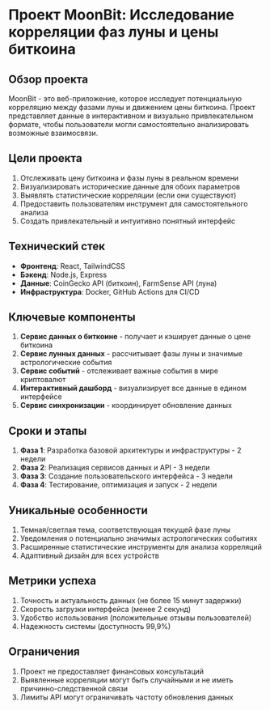 # Проект MoonBit: Исследование корреляции фаз луны и цены биткоина

## Обзор проекта
MoonBit - это веб-приложение, которое исследует потенциальную корреляцию между фазами луны и движением цены биткоина. Проект представляет данные в интерактивном и визуально привлекательном формате, чтобы пользователи могли самостоятельно анализировать возможные взаимосвязи.

## Цели проекта
1. Отслеживать цену биткоина и фазы луны в реальном времени
2. Визуализировать исторические данные для обоих параметров
3. Выявлять статистические корреляции (если они существуют)
4. Предоставить пользователям инструмент для самостоятельного анализа
5. Создать привлекательный и интуитивно понятный интерфейс

## Технический стек
- **Фронтенд**: React, TailwindCSS
- **Бэкенд**: Node.js, Express
- **Данные**: CoinGecko API (биткоин), FarmSense API (луна)
- **Инфраструктура**: Docker, GitHub Actions для CI/CD

## Ключевые компоненты
1. **Сервис данных о биткоине** - получает и кэширует данные о цене биткоина
2. **Сервис лунных данных** - рассчитывает фазы луны и значимые астрологические события
3. **Сервис событий** - отслеживает важные события в мире криптовалют
4. **Интерактивный дашборд** - визуализирует все данные в едином интерфейсе
5. **Сервис синхронизации** - координирует обновление данных

## Сроки и этапы
1. **Фаза 1**: Разработка базовой архитектуры и инфраструктуры - 2 недели
2. **Фаза 2**: Реализация сервисов данных и API - 3 недели
3. **Фаза 3**: Создание пользовательского интерфейса - 3 недели
4. **Фаза 4**: Тестирование, оптимизация и запуск - 2 недели

## Уникальные особенности
1. Темная/светлая тема, соответствующая текущей фазе луны
2. Уведомления о потенциально значимых астрологических событиях
3. Расширенные статистические инструменты для анализа корреляций
4. Адаптивный дизайн для всех устройств

## Метрики успеха
1. Точность и актуальность данных (не более 15 минут задержки)
2. Скорость загрузки интерфейса (менее 2 секунд)
3. Удобство использования (положительные отзывы пользователей)
4. Надежность системы (доступность 99,9%)

## Ограничения
1. Проект не предоставляет финансовых консультаций
2. Выявленные корреляции могут быть случайными и не иметь причинно-следственной связи
3. Лимиты API могут ограничивать частоту обновления данных 